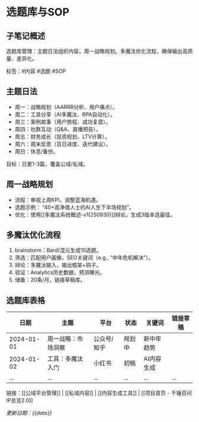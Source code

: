 # 选题库与SOP

## 子笔记概述
选题库管理：主题日法组织内容，周一战略规划。多魔汰优化流程，确保输出高质量、差异化。

标签：#内容 #选题 #SOP

## 主题日法
- 周一：战略规划（AARRR分析、用户痛点）。
- 周二：工具分享（AI多魔汰、RPA自动化）。
- 周三：案例故事（用户旅程、成功复盘）。
- 周四：社群互动（Q&A、直播预告）。
- 周五：财务成长（投资规划、LTV计算）。
- 周六：周末反思（百日进度、迭代建议）。
- 周日：休息/备份。

目标：日更1-3篇，覆盖公域/私域。

## 周一战略规划
- 流程：审视上周KPI，调整蓝海机遇。
- 选题示例： “40+高净值人士的AI人生下半场规划”。
- 优化：使用[[多魔汰系统概述-v1(250930)]]辩论，生成3版本选最佳。

## 多魔汰优化流程
1.  brainstorm：Bard/混元生成10选题。
2. 筛选：匹配用户画像，SEO关键词（e.g., “中年危机解决”）。
3. 辩论：多魔汰输入，输出框架+钩子。
4. 验证：Analytics历史数据，预测曝光。
5. 储备：20条/月，链接草稿库。

## 选题库表格
| 日期 | 主题 | 平台 | 状态 | 关键词 | 链接草稿 |
|------|------|------|------|--------|----------|
| 2024-01-01 | 周一战略：市场洞察 | 公众号/知乎 | 规划中 | 新中年趋势 |  |
| 2024-01-02 | 工具：多魔汰入门 | 小红书 | 初稿 | AI内容生成 |  |
| ... | ... | ... | ... | ... | ... |

链接：[[公域平台管理]] | [[私域内容]] | [[内容生成工具]] | [[项目首页 - 千锤百问IP总览2.0]]

*更新日期：{{date}}*